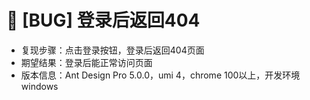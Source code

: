 # 🐛 [BUG] 登录后返回404

- 复现步骤：点击登录按钮，登录后返回404页面
- 期望结果：登录后能正常访问页面
- 版本信息：Ant Design Pro 5.0.0，umi 4，chrome 100以上，开发环境windows

